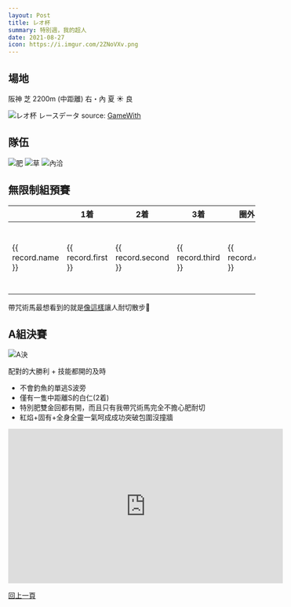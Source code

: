 ```yaml
---
layout: Post
title: レオ杯
summary: 特別週，我的超人
date: 2021-08-27
icon: https://i.imgur.com/2ZNoVXv.png
---
```


## 場地

<div class="font-bold text-xl">阪神 芝 2200m (中距離) 右・內 夏 ☀️ 良</div>

![レオ杯 レースデータ](https://i.imgur.com/nHtRWwj.png)
source: [GameWith](https://gamewith.jp/uma-musume/article/show/289441)

## 隊伍

<div class="flex w-full my-2">
  <img class="w-1/3" src="https://imgur.com/5Up9Fgk.png" alt="肥" data-action="zoom" />
  <img class="w-1/3" src="https://imgur.com/7OAlzvi.png" alt="草" data-action="zoom" />
  <img class="w-1/3" src="https://imgur.com/FYpcVIk.png" alt="內洽" data-action="zoom" />
</div>

## 無限制組預賽

<table class="w-full table-auto text-right">
  <thead>
    <tr>
      <th></th>
      <th class="whitespace-nowrap">1着</th>
      <th class="whitespace-nowrap">2着</th>
      <th class="whitespace-nowrap">3着</th>
      <th class="whitespace-nowrap">圈外</th>
      <th class="whitespace-nowrap">勝率</th>
      <th class="whitespace-nowrap">連對率</th>
      <th class="whitespace-nowrap">複勝率</th>
    </tr>
  </thead>
  <tbody>
    <tr v-for="record in records" :key="record.name">
      <td class="whitespace-nowrap">{{ record.name }}</td>
      <td>{{ record.first }}</td>
      <td>{{ record.second }}</td>
      <td>{{ record.third }}</td>
      <td>{{ record.out }}</td>
      <td>{{ (record.first / sum * 100).toFixed(2) }}%</td>
      <td>{{ ((record.first + record.second) / sum * 100).toFixed(2) }}%</td>
      <td>{{ ((record.first + record.second + record.third) / sum * 100).toFixed(2) }}%</td>
    </tr>
  </tbody>
</table>

帶咒術馬最想看到的就是[像這樣](https://i.imgur.com/RxMsJfs.mp4)讓人耐切散步🤣

## A組決賽

<img class="my-2 w-1/3" src="https://i.imgur.com/dBNKwgz.jpg" alt="A決" data-action="zoom" />
<img class="my-2 w-1/3" src="https://imgur.com/PQGnd0A.png" alt="" data-action="zoom" />


配對的大勝利 + 技能都開的及時
- 不會釣魚的單逃S波旁
- 僅有一隻中距離S的白仁(2着)
- 特別肥雙金回都有開，而且只有我帶咒術馬完全不擔心肥耐切
- 紅焰+固有+全身全靈一氣呵成成功突破包圍沒撞牆

<div class="aspect-w-16 aspect-h-9">
  <iframe width="560" height="315" src="https://www.youtube.com/embed/i_shZaQ0aFc" title="YouTube video player" frameborder="0" allow="accelerometer; autoplay; clipboard-write; encrypted-media; gyroscope; picture-in-picture" allowfullscreen></iframe>
</div>

<div class="text-center mt-10">

[回上一頁](../README.md)

</div>

<script>
export default {
  data() {
    return {
      records: [
        {
          name: 'スペシャルウィーク',
          first: 46,
          second: 16,
          third: 7,
          out: 11
        },
        {
          name: 'グラスワンダー',
          first: 14,
          second: 18,
          third: 10,
          out: 38
        },
        {
          name: 'ナイスネイチャ',
          first: 0,
          second: 0,
          third: 1,
          out: 79
        }
      ]
    };
  },
  computed: {
    sum() {
      const { first, second, third, out  } = this.records[0];
      return first + second + third + out
    }
  }
}
</script>